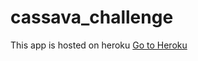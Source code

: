 # cassava_challenge

This app is hosted on heroku
[Go to Heroku](https://casava-backend.herokuapp.com/)